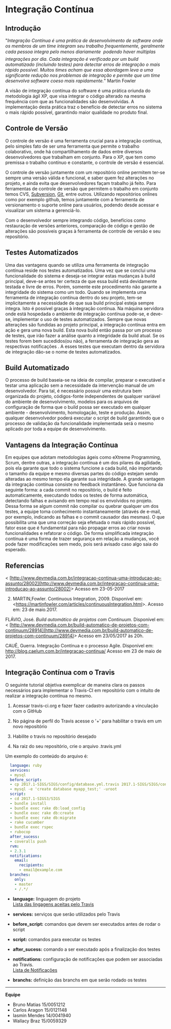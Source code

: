 # Integração Contínua

## Introdução

&quot;_Integração Contínua é uma prática de desenvolvimento de software onde os membros de um time integram seu trabalho frequentemente, geralmente cada pessoa integra pelo menos diariamente  podendo haver múltiplas integrações por dia. Cada integração é verificada por um build automatizado (incluindo testes) para detectar erros de integração o mais rápido possível. Muitos times acham que essa abordagem leva a uma significante redução nos problemas de integração e permite que um time desenvolva software coeso mais rapidamente._&quot; Martin Fowler

A visão de integração contínua do software é uma prática oriunda do metodologia ágil XP, que visa integrar o código alterado na mesma frequência com que as funcionalidades são desenvolvidas. A implementação desta prática traz o benefício de detectar erros no sistema o mais rápido possível, garantindo maior qualidade no produto final.

## Controle de Versão

O controle de versão é uma ferramenta crucial para a integração contínua, pelo simples fato de ser uma ferramenta que permite o trabalho colaborativo, onde há compartilhamento de dados entre diversos desenvolvedores que trabalham em conjunto. Para o XP, que tem como premissa o trabalho contínuo e constante, o controle de versão é essencial.

O controle de versão juntamente com um repositório online permitem ter-se sempre uma versão válida e funcional, e saber quem fez alterações no projeto, e ainda evita que desenvolvedores façam trabalho já feito. Para ferramentas de controle de versão que permitem o trabalho em conjunto temos CVS, [Subversion](http://www.devmedia.com.br/video-controle-de-versoes-com-subversion-parte-1-conceitos-de-controle-de-versoes-e-gerencia-de-configuracao/16418), [Git](http://www.devmedia.com.br/curso/curso-controle-de-versao-com-git/380), entre outros. Utilizando repositórios onlines como por exemplo github, temos juntamente com a ferramenta de versionamento o suporte online para usuários, podendo desde acessar e visualizar um sistema a gerenciá-lo.

Com o desenvolvedor sempre integrando código, benefícios como restauração de versões anteriores, comparação de código e gestão de alterações são possíveis graças à ferramenta de controle de versão e seu repositório.

## Testes Automatizados

Uma das vantagens quando se utiliza uma ferramenta de integração contínua reside nos testes automatizados. Uma vez que se conclui uma funcionalidade do sistema e deseja-se integrar estas mudanças à build principal, deve-se antes ter certeza de que essa build está devidamente testada e livre de erros. Porém, somente  este procedimento não garante a integridade do sistema como um todo. Quando se implementa uma ferramenta de integração contínua dentro do seu projeto, tem-se implicitamente a necessidade de que sua build principal esteja sempre íntegra. Isto é possível graças à integração contínua. Na máquina servidora onde está hospedada o ambiente de integração contínua pode-se, e deve-se, implementar o uso de testes automatizados. Sempre que novas alterações são fundidas ao projeto principal, a integração contínua entra em ação e gera uma nova build. Esta nova build então passa por um processo de testes, que irão fazer a análise quanto a integridade da build atual. Se os testes forem bem sucedidos(ou não), a ferramenta de integração gera as respectivas notificações . A esses testes que executam dentro da servidora de integração dão-se o nome de testes automatizados.

## Build Automatizado

O processo de build baseia-se na ideia de compilar, preparar o executável e testar uma aplicação sem a necessidade da intervenção manual de um desenvolvedor. Para tal, é necessário possuir uma estrutura bem organizada do projeto, códigos-fonte independentes de qualquer variável do ambiente de desenvolvimento, modelos para os arquivos de configuração de forma que o build possa ser executado em qualquer ambiente -  desenvolvimento, homologação, teste e produção. Assim, qualquer desenvolvedor poderá executar o script de build garantindo que o processo de validação da funcionalidade implementada será o mesmo aplicado por toda a equipe de desenvolvimento.

## Vantagens da Integração Contínua

Em equipes que adotam metodologias ágeis como eXtreme Programming, Scrum, dentre outras, a integração contínua é um dos pilares da agilidade, pois ela garante que todo o sistema funcione a cada build, não importando o tamanho da equipe e mesmo diversas partes do código estejam sendo alteradas ao mesmo tempo ela garante sua integridade.
A grande vantagem da integração contínua consiste no feedback instantâneo. Que funciona da seguinte forma: a cada commit no repositório, o build é feito automaticamente, executando todos os testes de forma automática, detectando falhas e avisando em tempo real os envolvidos no projeto. Dessa forma se algum commit não compilar ou quebrar qualquer um dos testes, a equipe toma conhecimento instantaneamente (através de e-mail, por exemplo, indicando as falhas e o commit causador das mesmas). O que possibilita uma que uma correção seja efetuada o mais rápido possível, fator esse que é fundamental para não propagar erros ao criar novas funcionalidades e refatorar o código.
De forma simplificada integração contínua é uma forma de trazer segurança em relação a mudanças, você pode fazer modificações sem medo, pois será avisado caso algo saia do esperado.

## Referencias

&lt; [http://www.devmedia.com.br/integracao-continua-uma-introducao-ao-assunto/28002](http://www.devmedia.com.br/integracao-continua-uma-introducao-ao-assunto/28002)&gt; Acesso em  23-05-2017

2. MARTIN,Fowler. Continuous Integration, 2009. Disponível em: &lt;https://martinfowler.com/articles/continuousIntegration.html&gt;. Acesso em: 23 de maio.2017.

FLÁVIO, José. _Build automático de projetos com Continuum_. Disponível em: &lt; [http://www.devmedia.com.br/build-automatico-de-projetos-com-continuum/28914](http://www.devmedia.com.br/build-automatico-de-projetos-com-continuum/28914)&gt; Acesso em 23/05/2017 às 20h.

CAUÊ, Guerra. Integração Contínua e o processo Agile. Disponível em:
<http://blog.caelum.com.br/integracao-continua/>
Acesso em 23 de maio de 2017.

## Integração Contínua com o Travis

O seguinte tutorial objetiva exemplicar de maneira clara os passos necessários para implementar o Travis-CI em repositório com o intuito de realizar a integração contínua no mesmo.

1. Acessar travis-ci.org e fazer fazer cadastro autorizando a vinculação com o GitHub

2. No página de perfil do Travis acesse o '+' para habilitar o travis em um novo repositório

3. Habilite o travis no repositório desejado

4. Na raiz do seu repositório, crie o arquivo .travis.yml

Um exemplo do conteúdo do arquivo é:

```yml
  language: ruby
  services:
  - mysql
  before_script:
  - cp 2017.1-SIGS/SIGS/config/database.yml.travis 2017.1-SIGS/SIGS/config/database.yml
  - mysql -e 'create database myapp_test;' -uroot
  script:
  - cd 2017.1-SIGS3/SIGS
  - bundle install
  - bundle exec rake db:load_config
  - bundle exec rake db:create
  - bundle exec rake db:migrate
  - rake cucumber
  - bundle exec rspec
  - rubocop
  after_sucess:
  - coveralls push
  rvm:
  - 2.3.1
  notifications:
    email:
      recipients:
      - email@example.com
  branches:
    only:
    - master
    - /.*/
```

* **language:** linguagem do projeto<br>[Lista das lingagens aceitas pelo Travis](https://docs.travis-ci.com/user/languages)
* **services:** serviços que serão utilizados pelo Travis

* **before_script:** comandos que devem ser executados antes de rodar o script

* **script:** comandos para executar os testes

* **after_sucess:** comando a ser executado após a finalização dos testes

* **notifications:** configuração de notificações que podem ser associadas ao Travis.<br>[Lista de Notificações](https://docs.travis-ci.com/user/notifications/)

* **branchs:** definição das branchs em que serão rodado os testes


----
**Equipe**
  * Bruno Matias 15/0051212
  * Carlos Aragon 15/0121148
  * Iasmin Mendes 14/0041940
  * Wallacy Braz 15/0059329
